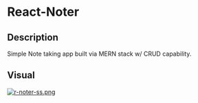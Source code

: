 # React-Noter

## Description

Simple Note taking app built via MERN stack w/ CRUD capability.  

## Visual

[![r-noter-ss.png](https://i.postimg.cc/sgDRDFHB/r-noter-ss.png)](https://postimg.cc/YhVPbPHk)